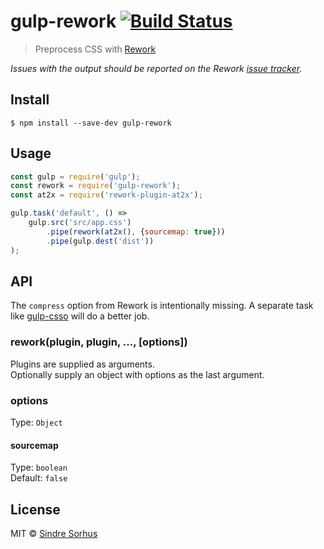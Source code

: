 # gulp-rework [![Build Status](https://travis-ci.org/sindresorhus/gulp-rework.svg?branch=master)](https://travis-ci.org/sindresorhus/gulp-rework)

> Preprocess CSS with [Rework](https://github.com/reworkcss/rework)

*Issues with the output should be reported on the Rework [issue tracker](https://github.com/reworkcss/rework/issues).*


## Install

```
$ npm install --save-dev gulp-rework
```


## Usage

```js
const gulp = require('gulp');
const rework = require('gulp-rework');
const at2x = require('rework-plugin-at2x');

gulp.task('default', () =>
	gulp.src('src/app.css')
		.pipe(rework(at2x(), {sourcemap: true}))
		.pipe(gulp.dest('dist'))
);
```


## API

The `compress` option from Rework is intentionally missing. A separate task like [gulp-csso](https://github.com/ben-eb/gulp-csso) will do a better job.

### rework(plugin, plugin, ..., [options])

Plugins are supplied as arguments.<br>
Optionally supply an object with options as the last argument.

### options

Type: `Object`

#### sourcemap

Type: `boolean`<br>
Default: `false`


## License

MIT © [Sindre Sorhus](https://sindresorhus.com)
